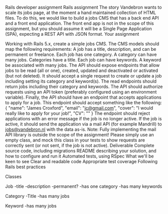 Rails developer assignment
Rails assignment The story
Vandebron wants to scale its jobs page, at the moment a hand maintained collection of HTML files.
To do this, we would like to build a jobs CMS that has a back end API and a front end application. The front end app is not in the scope of this assignment, but you should assume it will be a Single Page Application (SPA), expecting a REST API with JSON format.
Your assignment

Working with Rails 5.x, create a simple jobs CMS. The CMS models should map the following requirements:
A job has a title, description, and can be permanent or freelance.
Each job has one category. A category can have many jobs. Categories have a title. Each job can have keywords. A keyword be associated with many jobs.
The API should expose endpoints that allow jobs to be read (all or one), created, updated and deactivated or activated (but not deleted). It should accept a single request to create or update a job including setting its category and keyword(s).
The read endpoints should return jobs including their category and keywords.
The API should authorize requests using an API token (preferably configured using an environment variable).
Finally, the API should have an endpoint that accepts applications to apply for a job. This endpoint should accept something like the following:
{
  "name": "James Croxford",
  "email": "jc@gmail.com",
  "cover": "I would really like to apply for your job!",
  "CV": "<full text of CV>"
}
The endpoint should reject applications with an error message if the job is no longer active.
If the job is active, it should send the application via a mail API (for example Mandrill) to jobs@vandebron.nl with the data as-is.
Note: Fully implementing the mail API library is outside the scope of the assignment! Please simply use an empty class, and mock this class in your tests to show requests are correctly sent (or not sent, if the job is not active).
Deliverable
Complete source code, including migrations
README describing your solution, and how to configure and run it Automated tests, using RSpec
What we'll be keen to see
Clear and readable code Appropriate test coverage Following Rails best practices

Classes

Job
-title
-description
-permanent?
-has one category
-has many keywords

Category
-Title
-has many jobs


Keyword
-has many jobs
